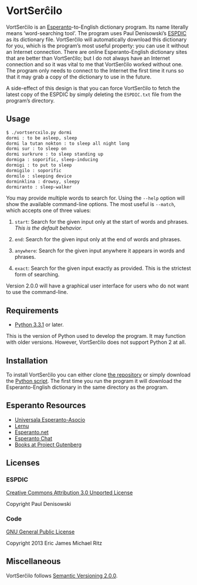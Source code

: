 VortSerĉilo
===========

VortSerĉilo is an [Esperanto][]-to-English dictionary program.  Its
name literally means ‘word-searching tool’.  The program uses Paul
Denisowski’s [ESPDIC][] as its dictionary file.  VortSerĉilo will
automatically download this dictionary for you, which is the program’s
most useful property: you can use it without an Internet connection.
There are online Esperanto-English dictionary sites that are better
than VortSerĉilo; but I do not always have an Internet connection and
so it was vital to me that VortSerĉilo worked without one.  The
program only needs to connect to the Internet the first time it runs
so that it may grab a copy of the dictionary to use in the future.

A side-effect of this design is that you can force VortSerĉilo to
fetch the latest copy of the ESPDIC by simply deleting the
`ESPDIC.txt` file from the program’s directory.


Usage
-----

```sh
$ ./vortsercxilo.py dormi
dormi : to be asleep, sleep
dormi la tutan nokton : to sleep all night long
dormi sur : to sleep on
dormi surkrure : to sleep standing up
dormiga : soporific, sleep-inducing
dormigi : to put to sleep
dormigilo : soporific
dormilo : sleeping device
dorminklina : drowsy, sleepy
dormiranto : sleep-walker
```

You may provide multiple words to search for.  Using the `--help`
option will show the available command-line options.  The most useful
is `--match`, which accepts one of three values:

1. `start`: Search for the given input only at the start of words and
   phrases.  *This is the default behavior.*

2. `end`: Search for the given input only at the end of words and
   phrases.

3. `anywhere`: Search for the given input anywhere it appears in words
   and phrases.

4. `exact`: Search for the given input exactly as provided.  This is
   the strictest form of searching.

Version 2.0.0 will have a graphical user interface for users who do
not want to use the command-line.


Requirements
------------

* [Python 3.3.1][Python] or later.

This is the version of Python used to develop the program.  It may
function with older versions.  However, VortSerĉilo does not support
Python 2 at all.


Installation
------------

To install VortSerĉilo you can either clone [the repository](./) or
simply download the [Python script](./vortsercxilo.py).  The first
time you run the program it will download the Esperanto-English
dictionary in the same directory as the program.


Esperanto Resources
-------------------

* [Universala Esperanto-Asocio](http://www.uea.org/ "The UAE")
* [Lernu](http://en.lernu.net/ "Learn Esperanto")
* [Esperanto.net](http://esperanto.net/ "Esperanto.net")
* [Esperanto Chat](http://babilejo.org/ "Chat in Esperanto")
* [Books at Project Gutenberg](http://www.gutenberg.org/wiki/Esperanto_%28Bookshelf%29 "Esperanto Bookshelf") 


Licenses
--------

### ESPDIC ###

[Creative Commons Attribution 3.0 Unported License][cc]

Copyright Paul Denisowski

### Code ###

[GNU General Public License][gpl]

Copyright 2013 Eric James Michael Ritz


Miscellaneous
-------------

VortSerĉilo follows [Semantic Versioning 2.0.0][semver].



[gpl]: http://www.gnu.org/copyleft/gpl.html
[Python]: http://python.org/
[Esperanto]: http://www.uea.org/
[ESPDIC]: http://www.denisowski.org/Esperanto/ESPDIC/espdic_readme.htm
[cc]: http://creativecommons.org/licenses/by/3.0/
[semver]: http://semver.org/spec/v2.0.0.html
